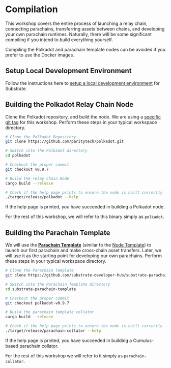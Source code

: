 # Compilation

This workshop covers the entire process of launching a relay chain, connecting parachains,
transferring assets between chains, and developing your own parachain runtimes. Naturally, there
will be some significant compiling if you intend to build everything yourself.

Compiling the Polkadot and parachain template nodes can be avoided if you prefer to use the
Docker images.

## Setup Local Development Environment

Follow the instructions here to [setup a local development environment](https://substrate.dev/docs/en/knowledgebase/getting-started/)
for Substrate.

## Building the Polkadot Relay Chain Node

Clone the Polkadot repository, and build the node. We are using a
[specific git tag](/#versions-of-software) for this workshop. Perform these steps in your typical
workspace directory.

```bash
# Clone the Polkadot Repository
git clone https://github.com/paritytech/polkadot.git

# Switch into the Polkadot directory
cd polkadot

# Checkout the proper commit
git checkout v0.9.7

# Build the relay chain Node
cargo build --release

# Check if the help page prints to ensure the node is built correctly
./target/release/polkadot --help
```

If the help page is printed, you have succeeded in building a Polkadot node.

For the rest of this workshop, we will refer to this binary simply as `polkadot`.

## Building the Parachain Template

We will use the [**Parachain Template**](https://github.com/substrate-developer-hub/substrate-parachain-template)
(similar to the [Node Template](https://github.com/substrate-developer-hub/substrate-node-template))
to launch our first parachain and make cross-chain asset transfers. Later, we will
use it as the starting point for developing our own parachains. Perform these steps in your typical
workspace directory.

```bash
# Clone the Parachain Template
git clone https://github.com/substrate-developer-hub/substrate-parachain-template

# Switch into the Parachain Template directory
cd substrate-parachain-template

# Checkout the proper commit
git checkout polkadot-v0.9.7

# Build the parachain template collator
cargo build --release

# Check if the help page prints to ensure the node is built correctly
./target/release/parachain-collator --help
```

If the help page is printed, you have succeeded in building a Cumulus-based parachain collator.

For the rest of this workshop we will refer to it simply as `parachain-collator`.
